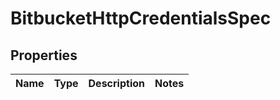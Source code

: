 # BitbucketHttpCredentialsSpec

## Properties
Name | Type | Description | Notes
------------ | ------------- | ------------- | -------------
